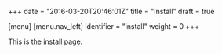 +++
date = "2016-03-20T20:46:01Z"
title = "Install"
draft = true

[menu]
  [menu.nav_left]
    identifier = "install"
    weight = 0
+++

This is the install page.
